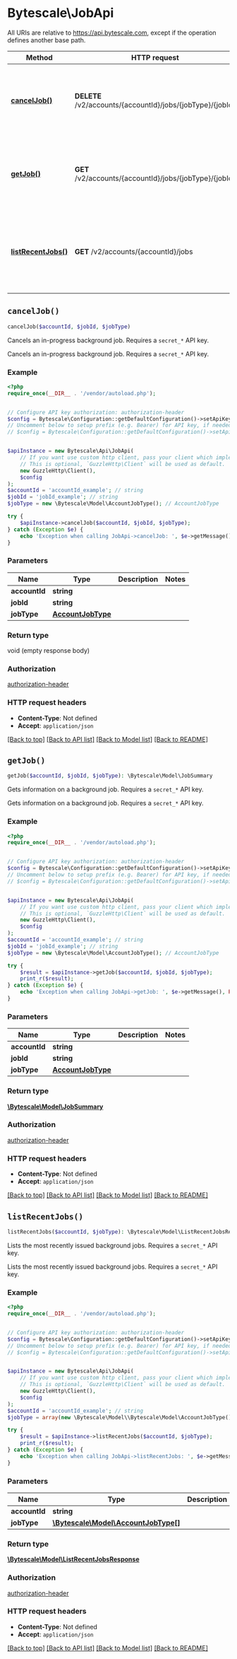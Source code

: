 # Bytescale\JobApi

All URIs are relative to https://api.bytescale.com, except if the operation defines another base path.

| Method | HTTP request | Description |
| ------------- | ------------- | ------------- |
| [**cancelJob()**](JobApi.md#cancelJob) | **DELETE** /v2/accounts/{accountId}/jobs/{jobType}/{jobId} | Cancels an in-progress background job.  Requires a &#x60;secret_*&#x60; API key. |
| [**getJob()**](JobApi.md#getJob) | **GET** /v2/accounts/{accountId}/jobs/{jobType}/{jobId} | Gets information on a background job.  Requires a &#x60;secret_*&#x60; API key. |
| [**listRecentJobs()**](JobApi.md#listRecentJobs) | **GET** /v2/accounts/{accountId}/jobs | Lists the most recently issued background jobs.  Requires a &#x60;secret_*&#x60; API key. |


## `cancelJob()`

```php
cancelJob($accountId, $jobId, $jobType)
```

Cancels an in-progress background job.  Requires a `secret_*` API key.

Cancels an in-progress background job.  Requires a `secret_*` API key.

### Example

```php
<?php
require_once(__DIR__ . '/vendor/autoload.php');


// Configure API key authorization: authorization-header
$config = Bytescale\Configuration::getDefaultConfiguration()->setApiKey('Authorization', 'YOUR_API_KEY');
// Uncomment below to setup prefix (e.g. Bearer) for API key, if needed
// $config = Bytescale\Configuration::getDefaultConfiguration()->setApiKeyPrefix('Authorization', 'Bearer');


$apiInstance = new Bytescale\Api\JobApi(
    // If you want use custom http client, pass your client which implements `GuzzleHttp\ClientInterface`.
    // This is optional, `GuzzleHttp\Client` will be used as default.
    new GuzzleHttp\Client(),
    $config
);
$accountId = 'accountId_example'; // string
$jobId = 'jobId_example'; // string
$jobType = new \Bytescale\Model\AccountJobType(); // AccountJobType

try {
    $apiInstance->cancelJob($accountId, $jobId, $jobType);
} catch (Exception $e) {
    echo 'Exception when calling JobApi->cancelJob: ', $e->getMessage(), PHP_EOL;
}
```

### Parameters

| Name | Type | Description  | Notes |
| ------------- | ------------- | ------------- | ------------- |
| **accountId** | **string**|  | |
| **jobId** | **string**|  | |
| **jobType** | [**AccountJobType**](../Model/.md)|  | |

### Return type

void (empty response body)

### Authorization

[authorization-header](../../README.md#authorization-header)

### HTTP request headers

- **Content-Type**: Not defined
- **Accept**: `application/json`

[[Back to top]](#) [[Back to API list]](../../README.md#endpoints)
[[Back to Model list]](../../README.md#models)
[[Back to README]](../../README.md)

## `getJob()`

```php
getJob($accountId, $jobId, $jobType): \Bytescale\Model\JobSummary
```

Gets information on a background job.  Requires a `secret_*` API key.

Gets information on a background job.  Requires a `secret_*` API key.

### Example

```php
<?php
require_once(__DIR__ . '/vendor/autoload.php');


// Configure API key authorization: authorization-header
$config = Bytescale\Configuration::getDefaultConfiguration()->setApiKey('Authorization', 'YOUR_API_KEY');
// Uncomment below to setup prefix (e.g. Bearer) for API key, if needed
// $config = Bytescale\Configuration::getDefaultConfiguration()->setApiKeyPrefix('Authorization', 'Bearer');


$apiInstance = new Bytescale\Api\JobApi(
    // If you want use custom http client, pass your client which implements `GuzzleHttp\ClientInterface`.
    // This is optional, `GuzzleHttp\Client` will be used as default.
    new GuzzleHttp\Client(),
    $config
);
$accountId = 'accountId_example'; // string
$jobId = 'jobId_example'; // string
$jobType = new \Bytescale\Model\AccountJobType(); // AccountJobType

try {
    $result = $apiInstance->getJob($accountId, $jobId, $jobType);
    print_r($result);
} catch (Exception $e) {
    echo 'Exception when calling JobApi->getJob: ', $e->getMessage(), PHP_EOL;
}
```

### Parameters

| Name | Type | Description  | Notes |
| ------------- | ------------- | ------------- | ------------- |
| **accountId** | **string**|  | |
| **jobId** | **string**|  | |
| **jobType** | [**AccountJobType**](../Model/.md)|  | |

### Return type

[**\Bytescale\Model\JobSummary**](../Model/JobSummary.md)

### Authorization

[authorization-header](../../README.md#authorization-header)

### HTTP request headers

- **Content-Type**: Not defined
- **Accept**: `application/json`

[[Back to top]](#) [[Back to API list]](../../README.md#endpoints)
[[Back to Model list]](../../README.md#models)
[[Back to README]](../../README.md)

## `listRecentJobs()`

```php
listRecentJobs($accountId, $jobType): \Bytescale\Model\ListRecentJobsResponse
```

Lists the most recently issued background jobs.  Requires a `secret_*` API key.

Lists the most recently issued background jobs.  Requires a `secret_*` API key.

### Example

```php
<?php
require_once(__DIR__ . '/vendor/autoload.php');


// Configure API key authorization: authorization-header
$config = Bytescale\Configuration::getDefaultConfiguration()->setApiKey('Authorization', 'YOUR_API_KEY');
// Uncomment below to setup prefix (e.g. Bearer) for API key, if needed
// $config = Bytescale\Configuration::getDefaultConfiguration()->setApiKeyPrefix('Authorization', 'Bearer');


$apiInstance = new Bytescale\Api\JobApi(
    // If you want use custom http client, pass your client which implements `GuzzleHttp\ClientInterface`.
    // This is optional, `GuzzleHttp\Client` will be used as default.
    new GuzzleHttp\Client(),
    $config
);
$accountId = 'accountId_example'; // string
$jobType = array(new \Bytescale\Model\\Bytescale\Model\AccountJobType()); // \Bytescale\Model\AccountJobType[]

try {
    $result = $apiInstance->listRecentJobs($accountId, $jobType);
    print_r($result);
} catch (Exception $e) {
    echo 'Exception when calling JobApi->listRecentJobs: ', $e->getMessage(), PHP_EOL;
}
```

### Parameters

| Name | Type | Description  | Notes |
| ------------- | ------------- | ------------- | ------------- |
| **accountId** | **string**|  | |
| **jobType** | [**\Bytescale\Model\AccountJobType[]**](../Model/\Bytescale\Model\AccountJobType.md)|  | |

### Return type

[**\Bytescale\Model\ListRecentJobsResponse**](../Model/ListRecentJobsResponse.md)

### Authorization

[authorization-header](../../README.md#authorization-header)

### HTTP request headers

- **Content-Type**: Not defined
- **Accept**: `application/json`

[[Back to top]](#) [[Back to API list]](../../README.md#endpoints)
[[Back to Model list]](../../README.md#models)
[[Back to README]](../../README.md)
